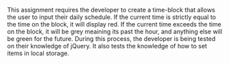 This assignment requires the developer to create a time-block that allows the user to input their daily schedule. If the current time is strictly equal to the time on the block, it will display red. If the current time exceeds the time on the block, it will be grey meaining its past the hour, and anything else will be green for the future. During this process, the developer is being tested on their knowledge of jQuery. It also tests the knowledge of how to set items in local storage.

